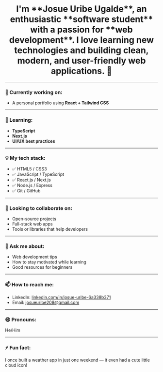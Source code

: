 
<h1 align="center">I'm **Josue Uribe Ugalde**, an enthusiastic **software student** with a passion for **web development**. I love learning new technologies and building clean, modern, and user-friendly web applications. 👋</h1>

---

### 🔭 Currently working on:
- A personal portfolio using **React + Tailwind CSS**


---

### 🌱 Learning:
- **TypeScript**
- **Next.js**
- **UI/UX best practices**

---

### 💡 My tech stack:
- ✅ HTML5 / CSS3  
- ✅ JavaScript / TypeScript  
- ✅ React.js / Next.js  
- ✅ Node.js / Express  
- ✅ Git / GitHub  

---

### 👯 Looking to collaborate on:
- Open-source projects  
- Full-stack web apps  
- Tools or libraries that help developers  

---

### 💬 Ask me about:
- Web development tips  
- How to stay motivated while learning  
- Good resources for beginners  

---

### 📫 How to reach me:
- LinkedIn: [linkedin.com/in/josue-uribe-6a338b371](https://www.linkedin.com/in/josue-uribe-6a338b371 ) 
- Email: josueuribe208@gmail.com

---

### 😄 Pronouns:
He/Him

---

### ⚡ Fun fact:
I once built a weather app in just one weekend — it even had a cute little cloud icon!
</div>
